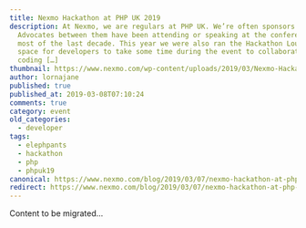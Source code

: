 ```yaml
---
title: Nexmo Hackathon at PHP UK 2019
description: At Nexmo, we are regulars at PHP UK. We’re often sponsors and our
  Advocates between them have been attending or speaking at the conference for
  most of the last decade. This year we were also ran the Hackathon Lounge, a
  space for developers to take some time during the event to collaborate on some
  coding […]
thumbnail: https://www.nexmo.com/wp-content/uploads/2019/03/Nexmo-Hackathon-at-PHP-UK-2019.png
author: lornajane
published: true
published_at: 2019-03-08T07:10:24
comments: true
category: event
old_categories:
  - developer
tags:
  - elephpants
  - hackathon
  - php
  - phpuk19
canonical: https://www.nexmo.com/blog/2019/03/07/nexmo-hackathon-at-php-uk-2019-dr
redirect: https://www.nexmo.com/blog/2019/03/07/nexmo-hackathon-at-php-uk-2019-dr
---
```

Content to be migrated...